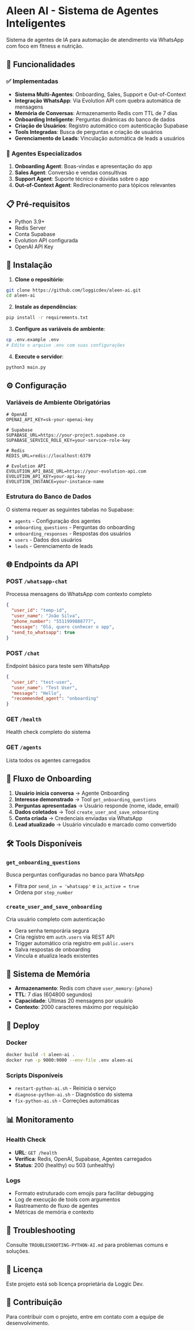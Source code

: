 # Aleen AI - Sistema de Agentes Inteligentes

Sistema de agentes de IA para automação de atendimento via WhatsApp com foco em fitness e nutrição.

## 🚀 Funcionalidades

### ✅ Implementadas
- **Sistema Multi-Agentes**: Onboarding, Sales, Support e Out-of-Context
- **Integração WhatsApp**: Via Evolution API com quebra automática de mensagens
- **Memória de Conversas**: Armazenamento Redis com TTL de 7 dias
- **Onboarding Inteligente**: Perguntas dinâmicas do banco de dados
- **Criação de Usuários**: Registro automático com autenticação Supabase
- **Tools Integradas**: Busca de perguntas e criação de usuários
- **Gerenciamento de Leads**: Vinculação automática de leads a usuários

### 🎯 Agentes Especializados
1. **Onboarding Agent**: Boas-vindas e apresentação do app
2. **Sales Agent**: Conversão e vendas consultivas
3. **Support Agent**: Suporte técnico e dúvidas sobre o app
4. **Out-of-Context Agent**: Redirecionamento para tópicos relevantes

## 📋 Pré-requisitos

- Python 3.9+
- Redis Server
- Conta Supabase
- Evolution API configurada
- OpenAI API Key

## 🔧 Instalação

1. **Clone o repositório**:
```bash
git clone https://github.com/loggicdev/aleen-ai.git
cd aleen-ai
```

2. **Instale as dependências**:
```bash
pip install -r requirements.txt
```

3. **Configure as variáveis de ambiente**:
```bash
cp .env.example .env
# Edite o arquivo .env com suas configurações
```

4. **Execute o servidor**:
```bash
python3 main.py
```

## ⚙️ Configuração

### Variáveis de Ambiente Obrigatórias

```env
# OpenAI
OPENAI_API_KEY=sk-your-openai-key

# Supabase
SUPABASE_URL=https://your-project.supabase.co
SUPABASE_SERVICE_ROLE_KEY=your-service-role-key

# Redis
REDIS_URL=redis://localhost:6379

# Evolution API
EVOLUTION_API_BASE_URL=https://your-evolution-api.com
EVOLUTION_API_KEY=your-api-key
EVOLUTION_INSTANCE=your-instance-name
```

### Estrutura do Banco de Dados

O sistema requer as seguintes tabelas no Supabase:
- `agents` - Configuração dos agentes
- `onboarding_questions` - Perguntas do onboarding
- `onboarding_responses` - Respostas dos usuários
- `users` - Dados dos usuários
- `leads` - Gerenciamento de leads

## 🌐 Endpoints da API

### POST `/whatsapp-chat`
Processa mensagens do WhatsApp com contexto completo
```json
{
  "user_id": "temp-id",
  "user_name": "João Silva", 
  "phone_number": "5511999888777",
  "message": "Olá, quero conhecer o app",
  "send_to_whatsapp": true
}
```

### POST `/chat`
Endpoint básico para teste sem WhatsApp
```json
{
  "user_id": "test-user",
  "user_name": "Test User",
  "message": "Hello",
  "recommended_agent": "onboarding"
}
```

### GET `/health`
Health check completo do sistema

### GET `/agents`
Lista todos os agentes carregados

## 🔄 Fluxo de Onboarding

1. **Usuário inicia conversa** → Agente Onboarding
2. **Interesse demonstrado** → Tool `get_onboarding_questions`
3. **Perguntas apresentadas** → Usuário responde (nome, idade, email)
4. **Dados coletados** → Tool `create_user_and_save_onboarding`
5. **Conta criada** → Credenciais enviadas via WhatsApp
6. **Lead atualizado** → Usuário vinculado e marcado como convertido

## 🛠️ Tools Disponíveis

### `get_onboarding_questions`
Busca perguntas configuradas no banco para WhatsApp
- Filtra por `send_in = 'whatsapp'` e `is_active = true`
- Ordena por `step_number`

### `create_user_and_save_onboarding`
Cria usuário completo com autenticação
- Gera senha temporária segura
- Cria registro em `auth.users` via REST API
- Trigger automático cria registro em `public.users`
- Salva respostas de onboarding
- Vincula e atualiza leads existentes

## 🧠 Sistema de Memória

- **Armazenamento**: Redis com chave `user_memory:{phone}`
- **TTL**: 7 dias (604800 segundos)
- **Capacidade**: Últimas 20 mensagens por usuário
- **Contexto**: 2000 caracteres máximo por requisição

## 🚀 Deploy

### Docker
```bash
docker build -t aleen-ai .
docker run -p 9000:9000 --env-file .env aleen-ai
```

### Scripts Disponíveis
- `restart-python-ai.sh` - Reinicia o serviço
- `diagnose-python-ai.sh` - Diagnóstico do sistema
- `fix-python-ai.sh` - Correções automáticas

## 📊 Monitoramento

### Health Check
- **URL**: `GET /health`
- **Verifica**: Redis, OpenAI, Supabase, Agentes carregados
- **Status**: 200 (healthy) ou 503 (unhealthy)

### Logs
- Formato estruturado com emojis para facilitar debugging
- Log de execução de tools com argumentos
- Rastreamento de fluxo de agentes
- Métricas de memória e contexto

## 🔧 Troubleshooting

Consulte `TROUBLESHOOTING-PYTHON-AI.md` para problemas comuns e soluções.

## 📝 Licença

Este projeto está sob licença proprietária da Loggic Dev.

## 🤝 Contribuição

Para contribuir com o projeto, entre em contato com a equipe de desenvolvimento.
